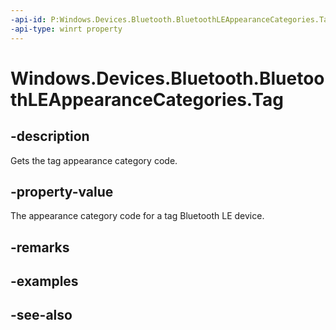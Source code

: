 ----api-id: P:Windows.Devices.Bluetooth.BluetoothLEAppearanceCategories.Tag
-api-type: winrt property
---<!-- Property syntaxpublic ushort Tag { get; }--># Windows.Devices.Bluetooth.BluetoothLEAppearanceCategories.Tag## -descriptionGets the tag appearance category code.## -property-valueThe appearance category code for a tag Bluetooth LE device.## -remarks## -examples## -see-also